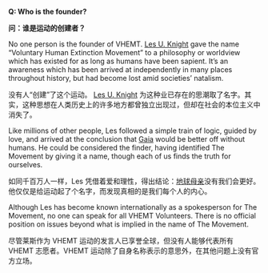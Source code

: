 **Q: Who is the founder?**

**问：谁是运动的创建者？**

No one person is the founder of VHEMT. [Les U. Knight](https://www.vhemt.org/les.htm) gave the name “Voluntary Human Extinction Movement” to a philosophy or worldview which has existed for as long as humans have been sapient. It’s an awareness which has been arrived at independently in many places throughout history, but had become lost amid societies’ natalism.

没有人“创建”了这个运动。 [Les U. Knight](https://www.vhemt.org/les.htm) 为这种业已存在的思潮取了名字。其实，这种思想在人类历史上的许多地方都曾独立出现过，但却在社会的本位主义中消失了。

Like millions of other people, Les followed a simple train of logic, guided by love, and arrived at the conclusion that [Gaia](https://www.vhemt.org/gaia.htm) would be better off without humans. He could be considered the finder, having identified The Movement by giving it a name, though each of us finds the truth for ourselves.

如同千百万人一样，Les 凭借着爱和理性，得出结论：[地球母亲](https://www.vhemt.org/gaia.htm)没有我们会更好。他仅仅是给运动起了个名字，而发现真相的是我们每个人的内心。

Although Les has become known internationally as a spokesperson for The Movement, no one can speak for all VHEMT Volunteers. There is no official position on issues beyond what is implied in the name of The Movement.

尽管莱斯作为 VHEMT 运动的发言人已享誉全球，但没有人能够代表所有 VHEMT 志愿者。VHEMT 运动除了自身名称表示的意思外，在其他问题上没有官方立场。
